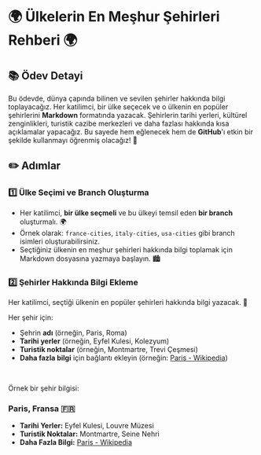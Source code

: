 # 🌍 Ülkelerin En Meşhur Şehirleri Rehberi 🌍

## 📚 Ödev Detayi

Bu ödevde, dünya çapında bilinen ve sevilen şehirler hakkında bilgi toplayacağız. Her katilimci, bir ülke seçecek ve o ülkenin en popüler şehirlerini **Markdown** formatında yazacak. Şehirlerin tarihi yerleri, kültürel zenginlikleri, turistik cazibe merkezleri ve daha fazlası hakkında kısa açıklamalar yapacağız. Bu sayede hem eğlenecek hem de **GitHub**'ı etkin bir şekilde kullanmayı öğrenmiş olacağız! 🚀

## ✏️ Adımlar

### 1️⃣ Ülke Seçimi ve Branch Oluşturma

- Her katilimci, **bir ülke seçmeli** ve bu ülkeyi temsil eden **bir branch** oluşturmalı. 🌍
- Örnek olarak: `france-cities`, `italy-cities`, `usa-cities` gibi branch isimleri oluşturabilirsiniz.
- Seçtiğiniz ülkenin en meşhur şehirleri hakkında bilgi toplamak için Markdown dosyasına yazmaya başlayın. 🏙️

### 2️⃣ Şehirler Hakkında Bilgi Ekleme

Her katilimci, seçtiği ülkenin en popüler şehirleri hakkında bilgi yazacak. 📝

Her şehir için:
- Şehrin **adı** (örneğin, Paris, Roma)
- **Tarihi yerler** (örneğin, Eyfel Kulesi, Kolezyum)
- **Turistik noktalar** (örneğin, Montmartre, Trevi Çeşmesi)
- **Daha fazla bilgi** için bağlantı ekleyin (örneğin: [Paris - Wikipedia](https://en.wikipedia.org/wiki/Paris))

<br/>

Örnek bir şehir bilgisi:
<h3 align="left"> Paris, Fransa 🇫🇷</h3>

- **Tarihi Yerler:** Eyfel Kulesi, Louvre Müzesi
- **Turistik Noktalar:** Montmartre, Seine Nehri
- **Daha Fazla Bilgi:** [Paris - Wikipedia](https://en.wikipedia.org/wiki/Paris)